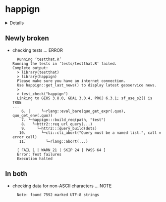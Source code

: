 # happign

<details>

* Version: 0.2.0
* GitHub: https://github.com/paul-carteron/happign
* Source code: https://github.com/cran/happign
* Date/Publication: 2023-08-07 19:10:02 UTC
* Number of recursive dependencies: 120

Run `revdepcheck::cloud_details(, "happign")` for more info

</details>

## Newly broken

*   checking tests ... ERROR
    ```
      Running ‘testthat.R’
    Running the tests in ‘tests/testthat.R’ failed.
    Complete output:
      > library(testthat)
      > library(happign)
      Please make sure you have an internet connection.
      Use happign::get_last_news() to display latest geoservice news.
      > 
      > test_check("happign")
      Linking to GEOS 3.8.0, GDAL 3.0.4, PROJ 6.3.1; sf_use_s2() is TRUE
    ...
        6. │     └─rlang::eval_bare(quo_get_expr(.quo), quo_get_env(.quo))
        7. └─happign:::build_req(path, "test")
        8.   └─httr2::req_url_query(...)
        9.     └─httr2:::query_build(dots)
       10.       └─cli::cli_abort("Query must be a named list.", call = error_call)
       11.         └─rlang::abort(...)
      
      [ FAIL 1 | WARN 21 | SKIP 24 | PASS 64 ]
      Error: Test failures
      Execution halted
    ```

## In both

*   checking data for non-ASCII characters ... NOTE
    ```
      Note: found 7592 marked UTF-8 strings
    ```

